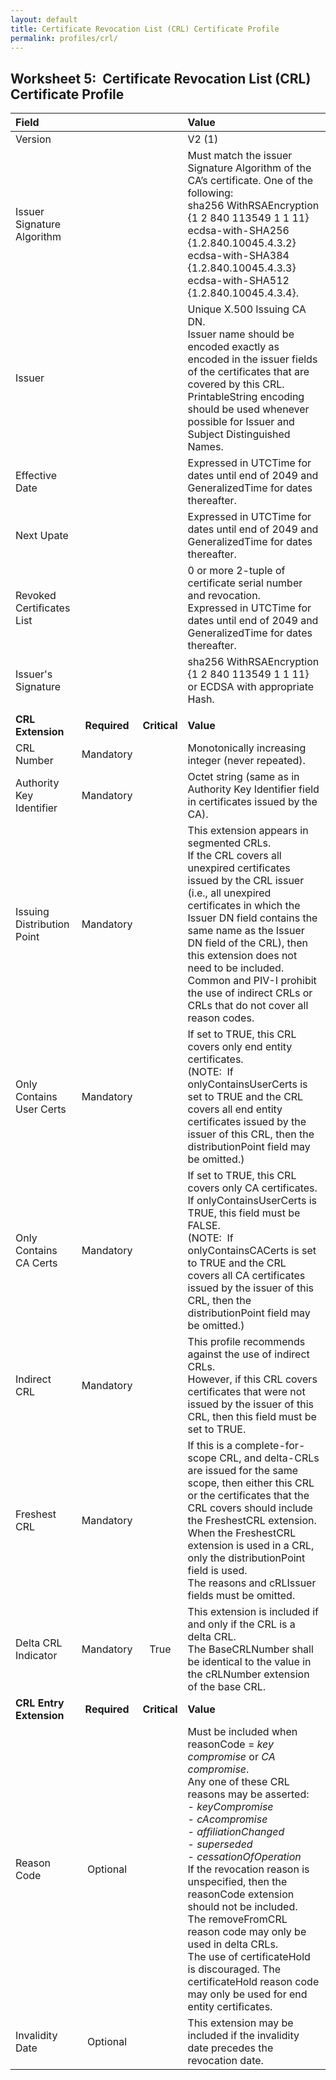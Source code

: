 ```yaml
---
layout: default
title: Certificate Revocation List (CRL) Certificate Profile
permalink: profiles/crl/
---
```


## Worksheet 5:&nbsp;&nbsp;Certificate Revocation List (CRL) Certificate Profile

| **Field** |       |       | **Value**                             |
| :-------- | :---: | :---: | :-------------------------------     |
| Version   |       |       | V2 (1)                                 |
| Issuer Signature Algorithm   |       |       |  Must match the issuer Signature Algorithm of the CA’s certificate. One of the following: <br>sha256 WithRSAEncryption {1 2 840 113549 1 1 11} <br>ecdsa-with-SHA256 {1.2.840.10045.4.3.2} <br>ecdsa-with-SHA384 {1.2.840.10045.4.3.3} <br>ecdsa-with-SHA512 {1.2.840.10045.4.3.4}. | 
| Issuer   |       |       |  Unique X.500 Issuing CA DN.<BR>Issuer name should be encoded exactly as encoded in the issuer fields of the certificates that are covered by this CRL. PrintableString encoding should be used whenever possible for Issuer and Subject Distinguished Names. |
| Effective Date   |       |       |  Expressed in UTCTime for dates until end of 2049 and GeneralizedTime for dates thereafter.  |
| Next Upate   |       |       |  Expressed in UTCTime for dates until end of 2049 and GeneralizedTime for dates thereafter.  | 
| Revoked Certificates List   |       |       |  0 or more 2-tuple of certificate serial number and revocation.<BR>Expressed in UTCTime for dates until end of 2049 and GeneralizedTime for dates thereafter.  | 
| Issuer's Signature   |       |       |   sha256 WithRSAEncryption {1 2 840 113549 1 1 11}<BR>or ECDSA with appropriate Hash.   |
|               |                 |              |                                       |
| **CRL Extension** |  **Required**   | **Critical** | **Value**                             |
| CRL Number  | Mandatory |  |  Monotonically increasing integer (never repeated). | 
| Authority Key Identifier  | Mandatory |  |  Octet string (same as in Authority Key Identifier field in certificates issued by the CA). | 
| Issuing Distribution Point  | Mandatory |  |  This extension appears in segmented CRLs.<BR>If the CRL covers all unexpired certificates issued by the CRL issuer (i.e., all unexpired certificates in which the Issuer DN field contains the same name as the Issuer DN field of the CRL), then this extension does not need to be included.<BR>Common and PIV-I prohibit the use of indirect CRLs or CRLs that do not cover all reason codes. |
| Only Contains User Certs  | Mandatory |  |  If set to TRUE, this CRL covers only end entity certificates.<BR>(NOTE:&nbsp;&nbsp;If onlyContainsUserCerts is set to TRUE and the CRL covers all end entity certificates issued by the issuer of this CRL, then the distributionPoint field may be omitted.) |
| Only Contains CA Certs   | Mandatory |  |  If set to TRUE, this CRL covers only CA certificates.<BR>If onlyContainsUserCerts is TRUE, this field must be FALSE.<BR>(NOTE:&nbsp;&nbsp;If onlyContainsCACerts is set to TRUE and the CRL covers all CA certificates issued by the issuer of this CRL, then the distributionPoint field may be omitted.) |
| Indirect CRL   | Mandatory |  |  This profile recommends against the use of indirect CRLs.<BR>However, if this CRL covers certificates that were not issued by the issuer of this CRL, then this field must be set to TRUE. |
| Freshest CRL   | Mandatory  |  | If this is a complete-for-scope CRL, and delta-CRLs are issued for the same scope, then either this CRL or the certificates that the CRL covers should include the FreshestCRL extension.<BR>When the FreshestCRL extension is used in a CRL, only the distributionPoint field is used.<BR>The reasons and cRLIssuer fields must be omitted. |
| Delta CRL Indicator   | Mandatory  | True | This extension is included if and only if the CRL is a delta CRL.<BR>The BaseCRLNumber shall be identical to the value in the cRLNumber extension of the base CRL. |
| **CRL Entry Extension** |  **Required**   | **Critical** | **Value**                             |
| Reason Code   | Optional  |  | Must be included when reasonCode = _key compromise_ or _CA compromise_.<BR>Any one of these CRL reasons may be asserted:<BR>- _keyCompromise_<BR>- _cAcompromise_<BR>- _affiliationChanged_<BR>- _superseded_<BR>- _cessationOfOperation_<BR>If the revocation reason is unspecified, then the reasonCode extension should not be included.<BR>The removeFromCRL reason code may only be used in delta CRLs.<BR>The use of certificateHold is discouraged. The certificateHold reason code may only be used for end entity certificates. |
| Invalidity Date   | Optional  |  | This extension may be included if the invalidity date precedes the revocation date. |
